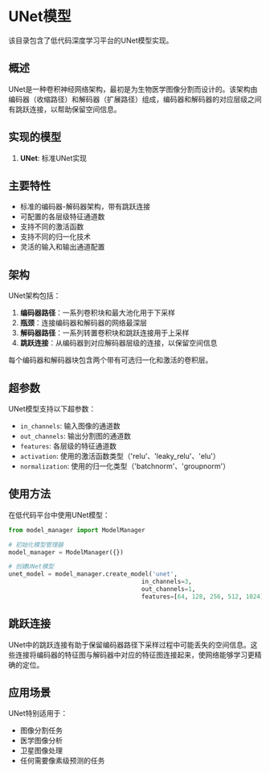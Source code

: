 # UNet模型

该目录包含了低代码深度学习平台的UNet模型实现。

## 概述

UNet是一种卷积神经网络架构，最初是为生物医学图像分割而设计的。该架构由编码器（收缩路径）和解码器（扩展路径）组成，编码器和解码器的对应层级之间有跳跃连接，以帮助保留空间信息。

## 实现的模型

1. **UNet**: 标准UNet实现

## 主要特性

- 标准的编码器-解码器架构，带有跳跃连接
- 可配置的各层级特征通道数
- 支持不同的激活函数
- 支持不同的归一化技术
- 灵活的输入和输出通道配置

## 架构

UNet架构包括：

1. **编码器路径**：一系列卷积块和最大池化用于下采样
2. **瓶颈**：连接编码器和解码器的网络最深层
3. **解码器路径**：一系列转置卷积块和跳跃连接用于上采样
4. **跳跃连接**：从编码器到对应解码器层级的连接，以保留空间信息

每个编码器和解码器块包含两个带有可选归一化和激活的卷积层。

## 超参数

UNet模型支持以下超参数：

- `in_channels`: 输入图像的通道数
- `out_channels`: 输出分割图的通道数
- `features`: 各层级的特征通道数
- `activation`: 使用的激活函数类型（'relu'、'leaky_relu'、'elu'）
- `normalization`: 使用的归一化类型（'batchnorm'、'groupnorm'）

## 使用方法

在低代码平台中使用UNet模型：

```python
from model_manager import ModelManager

# 初始化模型管理器
model_manager = ModelManager({})

# 创建UNet模型
unet_model = model_manager.create_model('unet', 
                                     in_channels=3,
                                     out_channels=1,
                                     features=[64, 128, 256, 512, 1024])
```

## 跳跃连接

UNet中的跳跃连接有助于保留编码器路径下采样过程中可能丢失的空间信息。这些连接将编码器的特征图与解码器中对应的特征图连接起来，使网络能够学习更精确的定位。

## 应用场景

UNet特别适用于：

- 图像分割任务
- 医学图像分析
- 卫星图像处理
- 任何需要像素级预测的任务